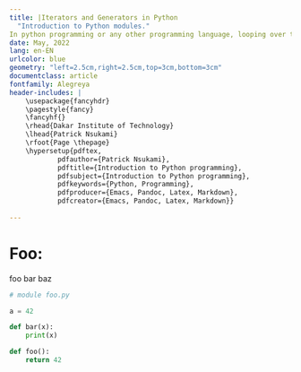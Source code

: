 ```yaml
---
title: |Iterators and Generators in Python
  "Introduction to Python modules."
In python programming or any other programming language, looping over the sequence (or traversing) is the most common aspect. While loops and for loops are two loops in python that can handle most of the repeated tasks executed by programs. Iterating over sequences is so widespread that Python offers extra capabilities to make it easier and more efficient. One of the tools for traversing is Iterators and Generators in Python. This chapter kicks off our investigation of these tools. Now, let’s get started with Iterators and Generators in python. 
date: May, 2022
lang: en-EN
urlcolor: blue
geometry: "left=2.5cm,right=2.5cm,top=3cm,bottom=3cm"
documentclass: article
fontfamily: Alegreya
header-includes: |
    \usepackage{fancyhdr}
    \pagestyle{fancy}
    \fancyhf{}
    \rhead{Dakar Institute of Technology}
    \lhead{Patrick Nsukami}
    \rfoot{Page \thepage}
    \hypersetup{pdftex,
            pdfauthor={Patrick Nsukami},
            pdftitle={Introduction to Python programming},
            pdfsubject={Introduction to Python programming},
            pdfkeywords={Python, Programming},
            pdfproducer={Emacs, Pandoc, Latex, Markdown},
            pdfcreator={Emacs, Pandoc, Latex, Markdown}}
    
---
```


# Foo:

foo bar baz

```python
# module foo.py

a = 42

def bar(x):
    print(x)

def foo():
    return 42
```
